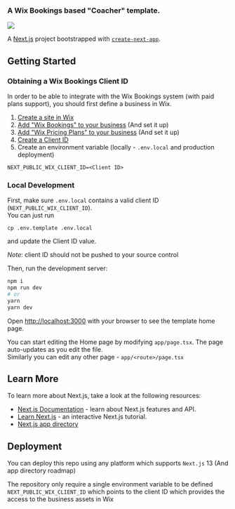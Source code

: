 ### A Wix Bookings based "Coacher" template.
![](docs/template-showcase.gif)


A [Next.js](https://nextjs.org/) project bootstrapped with [`create-next-app`](https://github.com/vercel/next.js/tree/canary/packages/create-next-app).

## Getting Started

### Obtaining a Wix Bookings Client ID
In order to be able to integrate with the Wix Bookings system (with paid plans support), you should first define a business in Wix.
1. [Create a site in Wix](https://www.wix.com/blog/2016/06/how-to-create-website-step-by-step-guide/)
2. [Add "Wix Bookings" to your business](https://support.wix.com/en/wix-bookings/setting-up-wix-bookings) (And set it up)
3. [Add "Wix Pricing Plans" to your business](https://support.wix.com/en/pricing-plans/setting-up-pricing-plans) (And set it up)
4. [Create a Client ID](https://manage.wix.com/account/site-selector?title=Select+a+Wix+business+which+includes+Wix+Bookings+and+Wix+Pricing+Plans&actionUrl=https%3A%2F%2Fwww.wix.com%2F_serverless%2Fserverless-create-client-id-alpha%2Fclient-id%3FmsId%3D%7BmetaSiteId%7D&tpaIdFilter=13d21c63-b5ec-5912-8397-c3a5ddb27a97%2C1522827f-c56c-a5c9-2ac9-00f9e6ae12d3)
5. Create an environment variable (locally - `.env.local` and production deployment)
```dotenv
NEXT_PUBLIC_WIX_CLIENT_ID=<Client ID>
```

### Local Development
First, make sure `.env.local` contains a valid client ID (`NEXT_PUBLIC_WIX_CLIENT_ID`).<br>
You can just run 
```shell
cp .env.template .env.local
```
and update the Client ID value.<br>

*Note*: client ID should not be pushed to your source control 


Then, run the development server:

```bash
npm i
npm run dev
# or
yarn
yarn dev
```

Open [http://localhost:3000](http://localhost:3000) with your browser to see the template home page.

You can start editing the Home page by modifying `app/page.tsx`. The page auto-updates as you edit the file.<br>
Similarly you can edit any other page - `app/<route>/page.tsx`

## Learn More

To learn more about Next.js, take a look at the following resources:

- [Next.js Documentation](https://nextjs.org/docs) - learn about Next.js features and API.
- [Learn Next.js](https://nextjs.org/learn) - an interactive Next.js tutorial.
- [Next.js app directory](https://beta.nextjs.org/docs/app-directory-roadmap)

## Deployment
You can deploy this repo using any platform which supports `Next.js` 13 (And app directory roadmap)

The repository only require a single environment variable to be defined `NEXT_PUBLIC_WIX_CLIENT_ID` which points to the client ID which provides the access to the business assets in Wix
